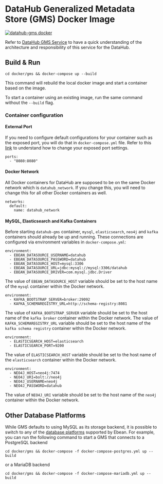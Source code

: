 # DataHub Generalized Metadata Store (GMS) Docker Image
[![datahub-gms docker](https://github.com/linkedin/datahub/workflows/datahub-gms%20docker/badge.svg)](https://github.com/linkedin/datahub/actions?query=workflow%3A%22datahub-gms+docker%22)

Refer to [DataHub GMS Service](../../gms) to have a quick understanding of the architecture and 
responsibility of this service for the DataHub.


## Build & Run
```
cd docker/gms && docker-compose up --build
```
This command will rebuild the local docker image and start a container based on the image.

To start a container using an existing image, run the same command without the `--build` flag.

### Container configuration
#### External Port
If you need to configure default configurations for your container such as the exposed port, you will do that in
`docker-compose.yml` file. Refer to this [link](https://docs.docker.com/compose/compose-file/#ports) to understand
how to change your exposed port settings.
```
ports:
  - "8080:8080"
```

#### Docker Network
All Docker containers for DataHub are supposed to be on the same Docker network which is `datahub_network`. 
If you change this, you will need to change this for all other Docker containers as well.
```
networks:
  default:
    name: datahub_network
```

#### MySQL, Elasticsearch and Kafka Containers
Before starting `datahub-gms` container, `mysql`, `elasticsearch`, `neo4j` and `kafka` containers should already be up and running. 
These connections are configured via environment variables in `docker-compose.yml`:
```
environment:
  - EBEAN_DATASOURCE_USERNAME=datahub
  - EBEAN_DATASOURCE_PASSWORD=datahub
  - EBEAN_DATASOURCE_HOST=mysql:3306
  - EBEAN_DATASOURCE_URL=jdbc:mysql://mysql:3306/datahub
  - EBEAN_DATASOURCE_DRIVER=com.mysql.jdbc.Driver
```
The value of `EBEAN_DATASOURCE_HOST` variable should be set to the host name of the `mysql` container within the Docker network.

```
environment:
  - KAFKA_BOOTSTRAP_SERVER=broker:29092
  - KAFKA_SCHEMAREGISTRY_URL=http://schema-registry:8081
```
The value of `KAFKA_BOOTSTRAP_SERVER` variable should be set to the host name of the `kafka broker` container within the Docker network.
The value of `KAFKA_SCHEMAREGISTRY_URL` variable should be set to the host name of the `kafka schema registry` container within the Docker network.

```
environment:
  - ELASTICSEARCH_HOST=elasticsearch
  - ELASTICSEARCH_PORT=9200
```
The value of `ELASTICSEARCH_HOST` variable should be set to the host name of the `elasticsearch` container within the Docker network.

```
environment:
  - NEO4J_HOST=neo4j:7474
  - NEO4J_URI=bolt://neo4j
  - NEO4J_USERNAME=neo4j
  - NEO4J_PASSWORD=datahub
```
The value of `NEO4J_URI` variable should be set to the host name of the `neo4j` container within the Docker network.

## Other Database Platforms
While GMS defaults to using MySQL as its storage backend, it is possible to switch to any of the 
[database platforms](https://ebean.io/docs/database/) supported by Ebean.
For example, you can run the following command to start a GMS that connects to a PostgreSQL backend
```
cd docker/gms && docker-compose -f docker-compose-postgres.yml up --build
```
or a MariaDB backend
```
cd docker/gms && docker-compose -f docker-compose-mariadb.yml up --build
```
